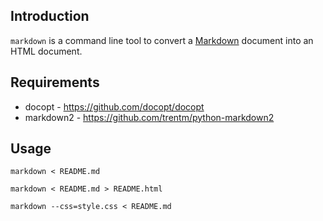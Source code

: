 
Introduction
-------------

`markdown` is a command line tool to convert a [Markdown](http://daringfireball.net/projects/markdown/) document into an HTML document.


Requirements
-------------

* docopt - https://github.com/docopt/docopt
* markdown2 - https://github.com/trentm/python-markdown2

Usage
------

    markdown < README.md

    markdown < README.md > README.html
    
    markdown --css=style.css < README.md